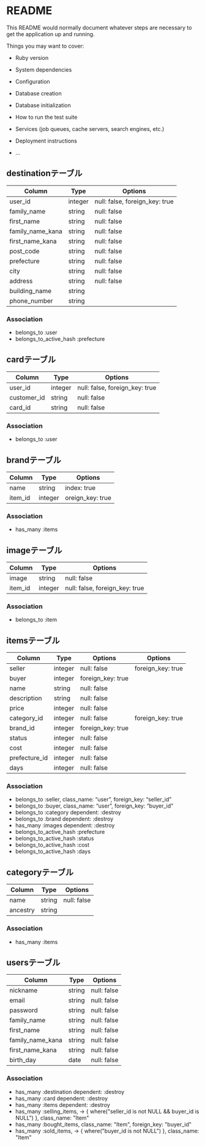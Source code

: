 # README

This README would normally document whatever steps are necessary to get the
application up and running.

Things you may want to cover:

* Ruby version

* System dependencies

* Configuration

* Database creation

* Database initialization

* How to run the test suite

* Services (job queues, cache servers, search engines, etc.)

* Deployment instructions

* ...

## destinationテーブル
|Column|Type|Options|
|------|----|-------|
|user_id|integer|null: false, foreign_key: true|
|family_name|string|null: false|
|first_name|string|null: false|
|family_name_kana|string|null: false|
|first_name_kana|string|null: false|
|post_code|string|null: false|
|prefecture|string|null: false|
|city|string|null: false|
|address|string|null: false|
|building_name|string|
|phone_number|string|
### Association
- belongs_to :user
- belongs_to_active_hash :prefecture
## cardテーブル
|Column|Type|Options|
|------|----|-------|
|user_id|integer|null: false, foreign_key: true|
|customer_id|string|null: false|
|card_id|string|null: false|
### Association
- belongs_to :user
## brandテーブル
|Column|Type|Options|
|------|----|-------|
|name|string|index: true|
|item_id|integer|oreign_key: true|
### Association
- has_many :items
## imageテーブル
|Column|Type|Options|
|------|----|-------|
|image|string|null: false|
|item_id|integer|null: false, foreign_key: true|
### Association
- belongs_to :item
## itemsテーブル
|Column|Type|Options|Options|
|------|----|-------|-------|
|seller|integer|null: false|foreign_key: true|
|buyer|integer|foreign_key: true|
|name|string|null: false|
|description|string|null: false|
|price|integer|null: false|
|category_id|integer|null: false|foreign_key: true|
|brand_id|integer|foreign_key: true|
|status|integer|null: false|
|cost|integer|null: false
|prefecture_id|integer|null: false|
|days|integer|null: false|
### Association
- belongs_to :seller, class_name: “user”, foreign_key: “seller_id”
- belongs_to :buyer, class_name: “user”, foreign_key: “buyer_id”
- belongs_to :category dependent: :destroy
- belongs_to :brand dependent: :destroy
- has_many :images dependent: :destroy
- belongs_to_active_hash :prefecture
- belongs_to_active_hash :status
- belongs_to_active_hash :cost
- belongs_to_active_hash :days
## categoryテーブル
|Column|Type|Options|
|------|----|-------|
|name|string|null: false|
|ancestry|string|
### Association
- has_many :items
## usersテーブル
|Column|Type|Options|
|------|----|-------|
|nickname|string|null: false|
|email|string|null: false|
|password|string|null: false|
|family_name|string|null: false|
|first_name|string|null: false|
|family_name_kana|string|null: false|
|first_name_kana|string|null: false|
|birth_day|date|null: false|
### Association
- has_many :destination dependent: :destroy
- has_many :card dependent: :destroy
- has_many :items dependent: :destroy
- has_many :selling_items, -> { where("seller_id is not NULL && buyer_id is NULL") }, class_name: "Item"
- has_many :bought_items, class_name: "Item", foreign_key: "buyer_id"
- has_many :sold_items, -> { where("buyer_id is not NULL") }, class_name: "Item"

